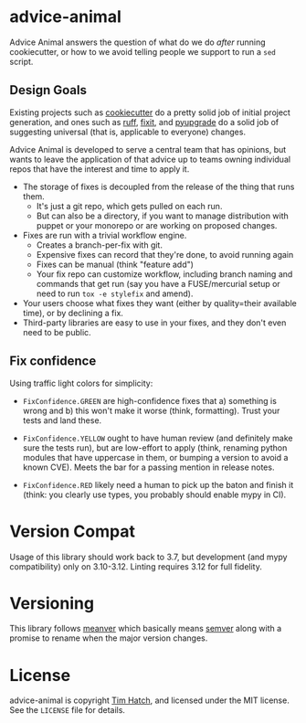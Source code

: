 # advice-animal

Advice Animal answers the question of what do we do _after_ running
cookiecutter, or how to we avoid telling people we support to run a `sed` script.

## Design Goals

Existing projects such as [cookiecutter](https://cookiecutter.readthedocs.io/en/stable/) do a pretty
solid job of initial project generation, and ones such as [ruff](https://astral.sh/ruff),
[fixit](https://github.com/instagram/fixit), and [pyupgrade](https://github.com/asottile/pyupgrade/)
do a solid job of suggesting universal (that is, applicable to everyone) changes.



Advice Animal is developed to serve a central team that has opinions, but wants to leave the
application of that advice up to teams owning individual repos that have the interest and time to
apply it.

* The storage of fixes is decoupled from the release of the thing that runs them.
  * It's just a git repo, which gets pulled on each run.
  * But can also be a directory, if you want to manage distribution with puppet or your monorepo or
    are working on proposed changes.
* Fixes are run with a trivial workflow engine.
  * Creates a branch-per-fix with git.
  * Expensive fixes can record that they're done, to avoid running again
  * Fixes can be manual (think "feature add")
  * Your fix repo can customize workflow, including branch naming and commands that get run (say you
    have a FUSE/mercurial setup or need to run `tox -e stylefix` and amend).
* Your users choose what fixes they want (either by quality=their available time), or by declining a fix.
* Third-party libraries are easy to use in your fixes, and they don't even need to be public.

## Fix confidence

Using traffic light colors for simplicity:

* `FixConfidence.GREEN` are high-confidence fixes that a) something is wrong and b) this won't make it
worse (think, formatting).  Trust your tests and land these.

* `FixConfidence.YELLOW` ought to have human review (and definitely make sure the tests run), but are
low-effort to apply (think, renaming python modules that have uppercase in them, or bumping a
version to avoid a known CVE).  Meets the bar for a passing mention in release notes.

* `FixConfidence.RED` likely need a human to pick up the baton and finish it (think: you clearly use
types, you probably should enable mypy in CI).


# Version Compat

Usage of this library should work back to 3.7, but development (and mypy
compatibility) only on 3.10-3.12.  Linting requires 3.12 for full fidelity.

# Versioning

This library follows [meanver](https://meanver.org/) which basically means
[semver](https://semver.org/) along with a promise to rename when the major
version changes.

# License

advice-animal is copyright [Tim Hatch](https://timhatch.com/), and licensed under
the MIT license.  See the `LICENSE` file for details.
